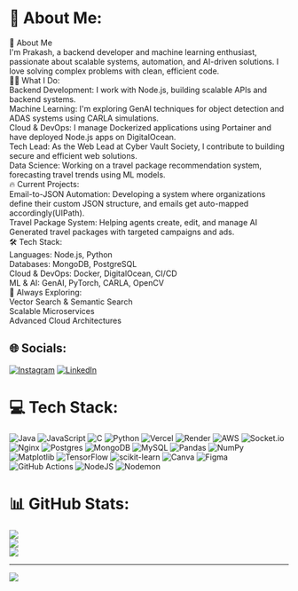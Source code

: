 # 💫 About Me:
🚀 About Me<br>I'm Prakash, a backend developer and machine learning enthusiast, passionate about scalable systems, automation, and AI-driven solutions. I love solving complex problems with clean, efficient code.<br>👨‍💻 What I Do:<br>Backend Development: I work with Node.js, building scalable APIs and backend systems.<br>Machine Learning: I'm exploring GenAI techniques for object detection and ADAS systems using CARLA simulations.<br>Cloud & DevOps: I manage Dockerized applications using Portainer and have deployed Node.js apps on DigitalOcean.<br>Tech Lead: As the Web Lead at Cyber Vault Society, I contribute to building secure and efficient web solutions.<br>Data Science: Working on a travel package recommendation system, forecasting travel trends using ML models.<br>🔥 Current Projects:<br>Email-to-JSON Automation: Developing a system where organizations define their custom JSON structure, and emails get auto-mapped accordingly(UIPath).<br>Travel Package System: Helping agents create, edit, and manage AI Generated travel packages with targeted campaigns and ads.<br>🛠️ Tech Stack:<br>Languages: Node.js, Python<br>Databases: MongoDB, PostgreSQL<br>Cloud & DevOps: Docker, DigitalOcean, CI/CD<br>ML & AI: GenAI, PyTorch, CARLA, OpenCV<br>🌱 Always Exploring:<br>Vector Search & Semantic Search<br>Scalable Microservices<br>Advanced Cloud Architectures


## 🌐 Socials:
[![Instagram](https://img.shields.io/badge/Instagram-%23E4405F.svg?logo=Instagram&logoColor=white)](https://instagram.com/prakash_pramanick) [![LinkedIn](https://img.shields.io/badge/LinkedIn-%230077B5.svg?logo=linkedin&logoColor=white)](https://linkedin.com/in/prakash-pramanick) 

# 💻 Tech Stack:
![Java](https://img.shields.io/badge/java-%23ED8B00.svg?style=for-the-badge&logo=openjdk&logoColor=white) ![JavaScript](https://img.shields.io/badge/javascript-%23323330.svg?style=for-the-badge&logo=javascript&logoColor=%23F7DF1E) ![C](https://img.shields.io/badge/c-%2300599C.svg?style=for-the-badge&logo=c&logoColor=white) ![Python](https://img.shields.io/badge/python-3670A0?style=for-the-badge&logo=python&logoColor=ffdd54) ![Vercel](https://img.shields.io/badge/vercel-%23000000.svg?style=for-the-badge&logo=vercel&logoColor=white) ![Render](https://img.shields.io/badge/Render-%46E3B7.svg?style=for-the-badge&logo=render&logoColor=white) ![AWS](https://img.shields.io/badge/AWS-%23FF9900.svg?style=for-the-badge&logo=amazon-aws&logoColor=white) ![Socket.io](https://img.shields.io/badge/Socket.io-black?style=for-the-badge&logo=socket.io&badgeColor=010101) ![Nginx](https://img.shields.io/badge/nginx-%23009639.svg?style=for-the-badge&logo=nginx&logoColor=white) ![Postgres](https://img.shields.io/badge/postgres-%23316192.svg?style=for-the-badge&logo=postgresql&logoColor=white) ![MongoDB](https://img.shields.io/badge/MongoDB-%234ea94b.svg?style=for-the-badge&logo=mongodb&logoColor=white) ![MySQL](https://img.shields.io/badge/mysql-4479A1.svg?style=for-the-badge&logo=mysql&logoColor=white) ![Pandas](https://img.shields.io/badge/pandas-%23150458.svg?style=for-the-badge&logo=pandas&logoColor=white) ![NumPy](https://img.shields.io/badge/numpy-%23013243.svg?style=for-the-badge&logo=numpy&logoColor=white) ![Matplotlib](https://img.shields.io/badge/Matplotlib-%23ffffff.svg?style=for-the-badge&logo=Matplotlib&logoColor=black) ![TensorFlow](https://img.shields.io/badge/TensorFlow-%23FF6F00.svg?style=for-the-badge&logo=TensorFlow&logoColor=white) ![scikit-learn](https://img.shields.io/badge/scikit--learn-%23F7931E.svg?style=for-the-badge&logo=scikit-learn&logoColor=white) ![Canva](https://img.shields.io/badge/Canva-%2300C4CC.svg?style=for-the-badge&logo=Canva&logoColor=white) ![Figma](https://img.shields.io/badge/figma-%23F24E1E.svg?style=for-the-badge&logo=figma&logoColor=white) ![GitHub Actions](https://img.shields.io/badge/github%20actions-%232671E5.svg?style=for-the-badge&logo=githubactions&logoColor=white) ![NodeJS](https://img.shields.io/badge/node.js-6DA55F?style=for-the-badge&logo=node.js&logoColor=white) ![Nodemon](https://img.shields.io/badge/NODEMON-%23323330.svg?style=for-the-badge&logo=nodemon&logoColor=%BBDEAD)
# 📊 GitHub Stats:
![](https://github-readme-stats.vercel.app/api?username=prakash2003pramanick&theme=aura_dark&hide_border=false&include_all_commits=true&count_private=true)<br/>
![](https://github-readme-streak-stats.herokuapp.com/?user=prakash2003pramanick&theme=aura_dark&hide_border=false)<br/>
![](https://github-readme-stats.vercel.app/api/top-langs/?username=prakash2003pramanick&theme=aura_dark&hide_border=false&include_all_commits=true&count_private=true&layout=compact)

---
[![](https://visitcount.itsvg.in/api?id=prakash2003pramanick&icon=0&color=0)](https://visitcount.itsvg.in)
